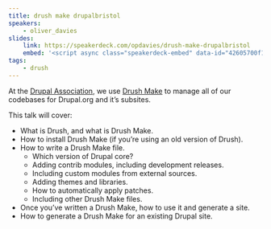 ```yaml
---
title: drush make drupalbristol
speakers:
    - oliver_davies
slides:
    link: https://speakerdeck.com/opdavies/drush-make-drupalbristol
    embed: '<script async class="speakerdeck-embed" data-id="42605700f102013198de5a5f6f23ab67" data-ratio="1.29456384323641" src="//speakerdeck.com/assets/embed.js"></script>'
tags:
    - drush
---
```

At the [Drupal Association](https://assoc.drupal.org), we use [Drush Make](http://www.drush.org/en/master/make/) to manage all of our codebases for Drupal.org and it’s subsites.

This talk will cover:

* What is Drush, and what is Drush Make.
* How to install Drush Make (if you’re using an old version of Drush).
* How to write a Drush Make file.
  * Which version of Drupal core?
  * Adding contrib modules, including development releases.
  * Including custom modules from external sources.
  * Adding themes and libraries.
  * How to automatically apply patches.
  * Including other Drush Make files.
* Once you’ve written a Drush Make, how to use it and generate a site.
* How to generate a Drush Make for an existing Drupal site.

